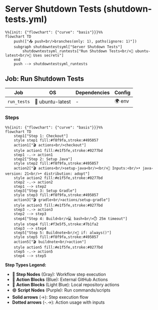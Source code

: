 # Server Shutdown Tests (shutdown-tests.yml)

```mermaid
%%{init: {"flowchart": {"curve": "basis"}}}%%
flowchart TD
    push(["📤 push<br/>branches(only: 1), paths(ignore: 1)"])
    subgraph shutdowntestsyml["Server Shutdown Tests"]
        shutdowntestsyml_runtests["Run Shutdown Tests<br/>🐧 ubuntu-latest<br/>🔑 Uses secrets"]
    end
    push --> shutdowntestsyml_runtests
```

## Job: Run Shutdown Tests

| Job | OS | Dependencies | Config |
|-----|----|--------------|---------| 
| `run_tests` | 🐧 ubuntu-latest | - | 🌍 env |

### Steps

```mermaid
%%{init: {"flowchart": {"curve": "basis"}}}%%
flowchart TD
    step1["Step 1: Checkout"]
    style step1 fill:#f8f9fa,stroke:#495057
    action1["🎬 actions<br/>checkout"]
    style action1 fill:#e1f5fe,stroke:#0277bd
    step1 -.-> action1
    step2["Step 2: Setup Java"]
    style step2 fill:#f8f9fa,stroke:#495057
    action2["🎬 actions<br/>setup-java<br/><br/>📝 Inputs:<br/>• java-version: 21<br/>• distribution: adopt"]
    style action2 fill:#e1f5fe,stroke:#0277bd
    step2 -.-> action2
    step1 --> step2
    step3["Step 3: Setup Gradle"]
    style step3 fill:#f8f9fa,stroke:#495057
    action3["🎬 gradle<br/>actions/setup-gradle"]
    style action3 fill:#e1f5fe,stroke:#0277bd
    step3 -.-> action3
    step2 --> step3
    step4["Step 4: Build<br/>💻 bash<br/>⏱️ 25m timeout"]
    style step4 fill:#f3e5f5,stroke:#7b1fa2
    step3 --> step4
    step5["Step 5: Buildnote<br/>🔐 if: always()"]
    style step5 fill:#f8f9fa,stroke:#495057
    action5["🎬 buildnote<br/>action"]
    style action5 fill:#e1f5fe,stroke:#0277bd
    step5 -.-> action5
    step4 --> step5
```

**Step Types Legend:**
- 🔘 **Step Nodes** (Gray): Workflow step execution
- 🔵 **Action Blocks** (Blue): External GitHub Actions
- 🔷 **Action Blocks** (Light Blue): Local repository actions
- 🟣 **Script Nodes** (Purple): Run commands/scripts
- **Solid arrows** (→): Step execution flow
- **Dotted arrows** (-.->): Action usage with inputs